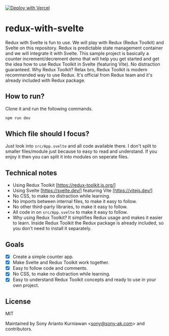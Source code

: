 [![Deploy with Vercel](https://vercel.com/button)](https://vercel.com/new/clone?repository-url=https%3A%2F%2Fgithub.com%2Fsonyarianto%2Fredux-with-svelte)

# redux-with-svelte

Redux with Svelte is fun to use. We will play with Redux (Redux Toolkit) and Svelte on this repository. Redux is predictable state management container and we will integrate it with Svelte. This sample project is basically a counter increment/decrement demo that will help you get started and get the idea how to use Redux Toolkit in Svelte (featuring Vite). No distraction guaranteed. Why Redux Toolkit? Relax bro, Redux Toolkit is modern recommended way to use Redux. It's official from Redux team and it's already included with Redux package.

## How to run?

Clone it and run the following commands.

```bash
npm run dev
```

## Which file should I focus?

Just look into `src/App.svelte` and all code available there. I don't split to smaller files/module just because to easy to read and understand. If you enjoy it then you can split it into modules on seperate files.

## Technical notes

- Using Redux Toolkit [https://redux-toolkit.js.org/]
- Using Svelte [https://svelte.dev/] featuring Vite [https://vitejs.dev/]
- No CSS, to make no distraction while learning.
- No imports between internal files, to make it easy to follow.
- No other third-party libraries, to make it easy to follow.
- All code in on `src/App.svelte` to make it easy to follow.
- Why using Redux Toolkit? It simplifies Redux usage and makes it easier to learn. Inside Redux Toolkit the Redux package is already included, so you don't need to install it separately.

## Goals

- [x] Create a simple counter app.
- [x] Make Svelte and Redux Toolkit work together.
- [x] Easy to follow code and comments.
- [x] No CSS, to make no distraction while learning.
- [x] Easy to understand Redux Toolkit concepts and ready to use in your own project.

## License

MIT

Maintained by Sony Arianto Kurniawan <<sony@sony-ak.com>> and contributors.
